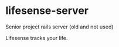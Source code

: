lifesense-server
================

Senior project rails server (old and not used)

Lifesense tracks your life.
